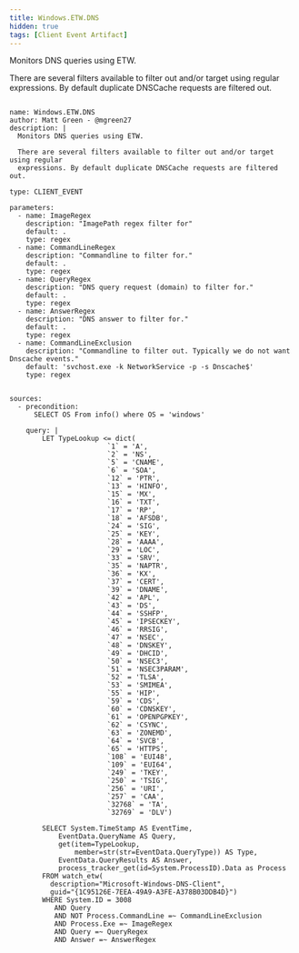```yaml
---
title: Windows.ETW.DNS
hidden: true
tags: [Client Event Artifact]
---
```


Monitors DNS queries using ETW.

There are several filters available to filter out and/or target using regular
expressions. By default duplicate DNSCache requests are filtered out.


<pre><code class="language-yaml">
name: Windows.ETW.DNS
author: Matt Green - @mgreen27
description: |
  Monitors DNS queries using ETW.

  There are several filters available to filter out and/or target using regular
  expressions. By default duplicate DNSCache requests are filtered out.

type: CLIENT_EVENT

parameters:
  - name: ImageRegex
    description: "ImagePath regex filter for"
    default: .
    type: regex
  - name: CommandLineRegex
    description: "Commandline to filter for."
    default: .
    type: regex
  - name: QueryRegex
    description: "DNS query request (domain) to filter for."
    default: .
    type: regex
  - name: AnswerRegex
    description: "DNS answer to filter for."
    default: .
    type: regex
  - name: CommandLineExclusion
    description: "Commandline to filter out. Typically we do not want Dnscache events."
    default: 'svchost.exe -k NetworkService -p -s Dnscache$'
    type: regex


sources:
  - precondition:
      SELECT OS From info() where OS = 'windows'

    query: |
        LET TypeLookup &lt;= dict(
                        `1` = 'A',
                        `2` = 'NS',
                        `5` = 'CNAME',
                        `6` = 'SOA',
                        `12` = 'PTR',
                        `13` = 'HINFO',
                        `15` = 'MX',
                        `16` = 'TXT',
                        `17` = 'RP',
                        `18` = 'AFSDB',
                        `24` = 'SIG',
                        `25` = 'KEY',
                        `28` = 'AAAA',
                        `29` = 'LOC',
                        `33` = 'SRV',
                        `35` = 'NAPTR',
                        `36` = 'KX',
                        `37` = 'CERT',
                        `39` = 'DNAME',
                        `42` = 'APL',
                        `43` = 'DS',
                        `44` = 'SSHFP',
                        `45` = 'IPSECKEY',
                        `46` = 'RRSIG',
                        `47` = 'NSEC',
                        `48` = 'DNSKEY',
                        `49` = 'DHCID',
                        `50` = 'NSEC3',
                        `51` = 'NSEC3PARAM',
                        `52` = 'TLSA',
                        `53` = 'SMIMEA',
                        `55` = 'HIP',
                        `59` = 'CDS',
                        `60` = 'CDNSKEY',
                        `61` = 'OPENPGPKEY',
                        `62` = 'CSYNC',
                        `63` = 'ZONEMD',
                        `64` = 'SVCB',
                        `65` = 'HTTPS',
                        `108` = 'EUI48',
                        `109` = 'EUI64',
                        `249` = 'TKEY',
                        `250` = 'TSIG',
                        `256` = 'URI',
                        `257` = 'CAA',
                        `32768` = 'TA',
                        `32769` = 'DLV')

        SELECT System.TimeStamp AS EventTime,
            EventData.QueryName AS Query,
            get(item=TypeLookup,
                member=str(str=EventData.QueryType)) AS Type,
            EventData.QueryResults AS Answer,
            process_tracker_get(id=System.ProcessID).Data as Process
        FROM watch_etw(
          description="Microsoft-Windows-DNS-Client",
          guid="{1C95126E-7EEA-49A9-A3FE-A378B03DDB4D}")
        WHERE System.ID = 3008
           AND Query
           AND NOT Process.CommandLine =~ CommandLineExclusion
           AND Process.Exe =~ ImageRegex
           AND Query =~ QueryRegex
           AND Answer =~ AnswerRegex

</code></pre>

